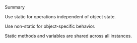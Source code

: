 Summary

Use static for operations independent of object state.

Use non-static for object-specific behavior.

Static methods and variables are shared across all instances.

